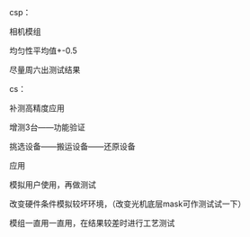 csp：

相机模组

均匀性平均值+-0.5

尽量周六出测试结果

cs：

补测高精度应用

增测3台——功能验证

挑选设备——搬运设备——还原设备



应用



模拟用户使用，再做测试

改变硬件条件模拟较坏环境，（改变光机底层mask可作测试试一下）

模组一直用一直用，在结果较差时进行工艺测试

